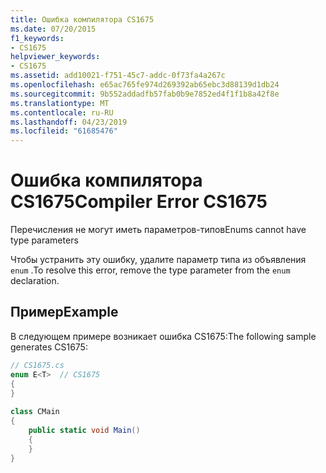 ```yaml
---
title: Ошибка компилятора CS1675
ms.date: 07/20/2015
f1_keywords:
- CS1675
helpviewer_keywords:
- CS1675
ms.assetid: add10021-f751-45c7-addc-0f73fa4a267c
ms.openlocfilehash: e65ac765fe974d269392ab65ebc3d88139d1db24
ms.sourcegitcommit: 9b552addadfb57fab0b9e7852ed4f1f1b8a42f8e
ms.translationtype: MT
ms.contentlocale: ru-RU
ms.lasthandoff: 04/23/2019
ms.locfileid: "61685476"
---
```

# <a name="compiler-error-cs1675"></a><span data-ttu-id="92d07-102">Ошибка компилятора CS1675</span><span class="sxs-lookup"><span data-stu-id="92d07-102">Compiler Error CS1675</span></span>
<span data-ttu-id="92d07-103">Перечисления не могут иметь параметров-типов</span><span class="sxs-lookup"><span data-stu-id="92d07-103">Enums cannot have type parameters</span></span>  
  
 <span data-ttu-id="92d07-104">Чтобы устранить эту ошибку, удалите параметр типа из объявления `enum` .</span><span class="sxs-lookup"><span data-stu-id="92d07-104">To resolve this error, remove the type parameter from the `enum` declaration.</span></span>  
  
## <a name="example"></a><span data-ttu-id="92d07-105">Пример</span><span class="sxs-lookup"><span data-stu-id="92d07-105">Example</span></span>  
 <span data-ttu-id="92d07-106">В следующем примере возникает ошибка CS1675:</span><span class="sxs-lookup"><span data-stu-id="92d07-106">The following sample generates CS1675:</span></span>  
  
```csharp  
// CS1675.cs  
enum E<T>  // CS1675  
{  
}  
  
class CMain  
{  
    public static void Main()  
    {  
    }  
}  
```
